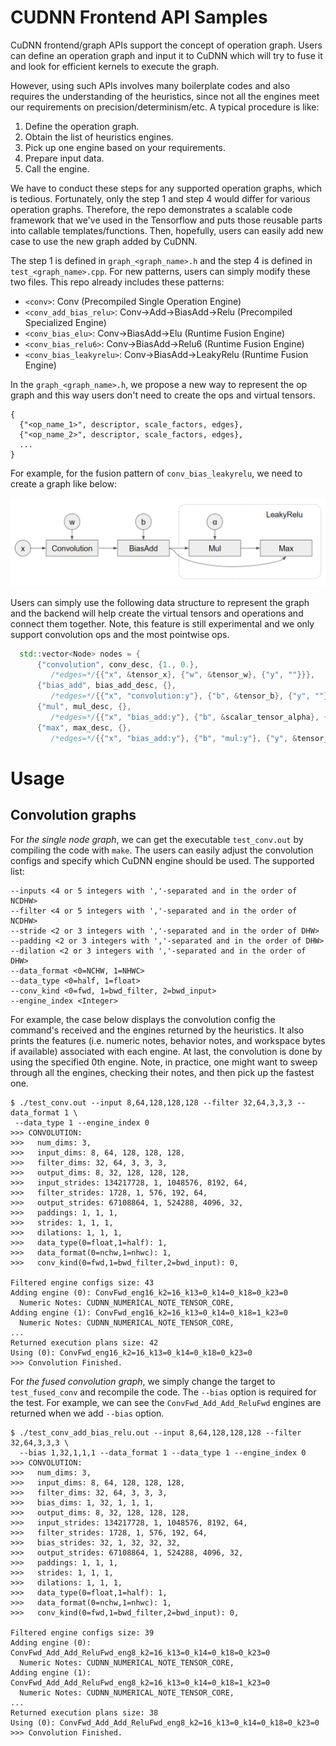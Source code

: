 # CUDNN Frontend API Samples
CuDNN frontend/graph APIs support the concept of operation graph. Users can
define an operation graph and input it to CuDNN which will try to fuse it
and look for efficient kernels to execute the graph.

However, using such APIs involves many boilerplate codes and also requires the
understanding of the heuristics, since not all the engines meet our requirements
on precision/determinism/etc. A typical procedure is like:

1. Define the operation graph.
1. Obtain the list of heuristics engines.
1. Pick up one engine based on your requirements.
1. Prepare input data.
1. Call the engine.

We have to conduct these steps for any supported operation graphs, which is
tedious. Fortunately, only the step 1 and step 4 would differ for various
operation graphs. Therefore, the repo demonstrates a scalable code framework
that we've used in the Tensorflow and puts those reusable parts into callable
templates/functions. Then, hopefully, users can easily add new case to use the
new graph added by CuDNN.

The step 1 is defined in `graph_<graph_name>.h` and the step 4 is defined in
`test_<graph_name>.cpp`. For new patterns, users can simply modify these two
files. This repo already includes these patterns:

* `<conv>`: Conv (Precompiled Single Operation Engine)
* `<conv_add_bias_relu>`: Conv->Add->BiasAdd->Relu (Precompiled Specialized Engine)
* `<conv_bias_elu>`: Conv->BiasAdd->Elu (Runtime Fusion Engine)
* `<conv_bias_relu6>`: Conv->BiasAdd->Relu6 (Runtime Fusion Engine)
* `<conv_bias_leakyrelu>`: Conv->BiasAdd->LeakyRelu (Runtime Fusion Engine)

In the `graph_<graph_name>.h`, we propose a new way to represent the op graph
and this way users don't need to create the ops and virtual tensors.
```
{
  {"<op_name_1>", descriptor, scale_factors, edges},
  {"<op_name_2>", descriptor, scale_factors, edges},
  ...
}
```
For example, for the fusion pattern of `conv_bias_leakyrelu`, we need to create
a graph like below:

![conv_bias_leakyrelu](pics/conv_bias_leakyrelu.png)

Users can simply use the following data structure to represent the graph and the
backend will help create the virtual tensors and operations and connect them
together. Note, this feature is still experimental and we only support
convolution ops and the most pointwise ops.
```c++
  std::vector<Node> nodes = {
      {"convolution", conv_desc, {1., 0.},
         /*edges=*/{{"x", &tensor_x}, {"w", &tensor_w}, {"y", ""}}},
      {"bias_add", bias_add_desc, {},
         /*edges=*/{{"x", "convolution:y"}, {"b", &tensor_b}, {"y", ""}}},
      {"mul", mul_desc, {},
         /*edges=*/{{"x", "bias_add:y"}, {"b", &scalar_tensor_alpha}, {"y", ""}}},
      {"max", max_desc, {},
         /*edges=*/{{"x", "bias_add:y"}, {"b", "mul:y"}, {"y", &tensor_y}}}};
```


# Usage
## Convolution graphs
For *the single node graph*, we can get the executable `test_conv.out` by
compiling the code with `make`. The users can easily adjust the convolution
configs and specify which CuDNN engine should be used. The supported list:

```
--inputs <4 or 5 integers with ','-separated and in the order of NCDHW>
--filter <4 or 5 integers with ','-separated and in the order of NCDHW>
--stride <2 or 3 integers with ','-separated and in the order of DHW>
--padding <2 or 3 integers with ','-separated and in the order of DHW>
--dilation <2 or 3 integers with ','-separated and in the order of DHW>
--data_format <0=NCHW, 1=NHWC>
--data_type <0=half, 1=float>
--conv_kind <0=fwd, 1=bwd_filter, 2=bwd_input>
--engine_index <Integer>
```

For example, the case below displays the convolution config the command's received
and the engines returned by the heuristics. It also prints the features (i.e.
numeric notes, behavior notes, and workspace bytes if available) associated with
each engine. At last, the convolution is done by using the specified 0th engine.
Note, in practice, one might want to sweep through all the engines, checking
their notes, and then pick up the fastest one.

```
$ ./test_conv.out --input 8,64,128,128,128 --filter 32,64,3,3,3 --data_format 1 \
 --data_type 1 --engine_index 0
>>> CONVOLUTION:
>>>   num_dims: 3,
>>>   input_dims: 8, 64, 128, 128, 128,
>>>   filter_dims: 32, 64, 3, 3, 3,
>>>   output_dims: 8, 32, 128, 128, 128,
>>>   input_strides: 134217728, 1, 1048576, 8192, 64,
>>>   filter_strides: 1728, 1, 576, 192, 64,
>>>   output_strides: 67108864, 1, 524288, 4096, 32,
>>>   paddings: 1, 1, 1,
>>>   strides: 1, 1, 1,
>>>   dilations: 1, 1, 1,
>>>   data_type(0=float,1=half): 1,
>>>   data_format(0=nchw,1=nhwc): 1,
>>>   conv_kind(0=fwd,1=bwd_filter,2=bwd_input): 0,

Filtered engine configs size: 43
Adding engine (0): ConvFwd_eng16_k2=16_k13=0_k14=0_k18=0_k23=0
  Numeric Notes: CUDNN_NUMERICAL_NOTE_TENSOR_CORE,
Adding engine (1): ConvFwd_eng16_k2=16_k13=0_k14=0_k18=1_k23=0
  Numeric Notes: CUDNN_NUMERICAL_NOTE_TENSOR_CORE,
...
Returned execution plans size: 42
Using (0): ConvFwd_eng16_k2=16_k13=0_k14=0_k18=0_k23=0
>>> Convolution Finished.
```

For *the fused convolution graph*, we simply change the target to
`test_fused_conv` and recompile the code. The `--bias` option is
required for the test. For example, we can see the `ConvFwd_Add_Add_ReluFwd`
engines are returned when we add `--bias` option.
```
$ ./test_conv_add_bias_relu.out --input 8,64,128,128,128 --filter 32,64,3,3,3 \
  --bias 1,32,1,1,1 --data_format 1 --data_type 1 --engine_index 0
>>> CONVOLUTION:
>>>   num_dims: 3,
>>>   input_dims: 8, 64, 128, 128, 128,
>>>   filter_dims: 32, 64, 3, 3, 3,
>>>   bias_dims: 1, 32, 1, 1, 1,
>>>   output_dims: 8, 32, 128, 128, 128,
>>>   input_strides: 134217728, 1, 1048576, 8192, 64,
>>>   filter_strides: 1728, 1, 576, 192, 64,
>>>   bias_strides: 32, 1, 32, 32, 32,
>>>   output_strides: 67108864, 1, 524288, 4096, 32,
>>>   paddings: 1, 1, 1,
>>>   strides: 1, 1, 1,
>>>   dilations: 1, 1, 1,
>>>   data_type(0=float,1=half): 1,
>>>   data_format(0=nchw,1=nhwc): 1,
>>>   conv_kind(0=fwd,1=bwd_filter,2=bwd_input): 0,

Filtered engine configs size: 39
Adding engine (0): ConvFwd_Add_Add_ReluFwd_eng8_k2=16_k13=0_k14=0_k18=0_k23=0
  Numeric Notes: CUDNN_NUMERICAL_NOTE_TENSOR_CORE,
Adding engine (1): ConvFwd_Add_Add_ReluFwd_eng8_k2=16_k13=0_k14=0_k18=1_k23=0
  Numeric Notes: CUDNN_NUMERICAL_NOTE_TENSOR_CORE,
...
Returned execution plans size: 38
Using (0): ConvFwd_Add_Add_ReluFwd_eng8_k2=16_k13=0_k14=0_k18=0_k23=0
>>> Convolution Finished.
```

